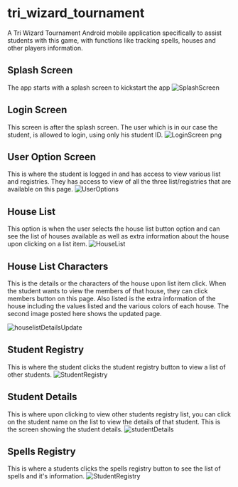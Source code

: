 # tri_wizard_tournament
A Tri Wizard Tournament Android mobile application specifically to assist students with this game, with functions  like tracking spells, houses and other players information.
## Splash Screen
The app starts with a splash screen to kickstart the app
![SplashScreen](https://user-images.githubusercontent.com/60643601/79012740-47857d00-7b67-11ea-9c0d-dc6f47a2fbdd.png)

## Login Screen
This screen is after the splash screen. The user which is in our case the student, is allowed to login, using only his student ID.
![LoginScreen png](https://user-images.githubusercontent.com/60643601/79012877-ae0a9b00-7b67-11ea-85e8-467b5f4be1a0.png)

## User Option Screen
This is where the student is logged in and has access to view various list and registries. They has access to view of all the three list/registries that are available on this page.
![UserOptions](https://user-images.githubusercontent.com/60643601/79013254-9f70b380-7b68-11ea-891e-cc6a2af94132.png)

## House List
This option is when the user selects the house list button option and can see the list of houses available as well as extra information about the house upon clicking on a list item.
![HouseList](https://user-images.githubusercontent.com/60643601/79014504-553d0180-7b6b-11ea-990b-06b2146c0ce3.png)

## House List Characters
This is the details or the characters of the house upon list item click. When the student wants to view the members of that house, they can click members button on this page. Also listed is the extra information of the house including the values listed and the various colors of each house. The second image posted here shows the updated page.

![houselistDetailsUpdate](https://user-images.githubusercontent.com/60643601/79065353-ee753080-7caf-11ea-891b-0060f4747273.png)

## Student Registry
This is where the student clicks the student registry button to view a list of other students.
![StudentRegistry](https://user-images.githubusercontent.com/60643601/79016244-bb775380-7b6e-11ea-8b15-bd7d3b10bc33.png)

## Student Details
This is where upon clicking to view other students registry list, you can click on the student name on the list to view the details of that student. This is the screen showing the student details.
![studentDetails](https://user-images.githubusercontent.com/60643601/79065465-bde1c680-7cb0-11ea-8a79-8042f5bece9a.png)

## Spells Registry
This is where a students clicks the spells registry button to see the list of spells and it's information.
![StudentRegistry](https://user-images.githubusercontent.com/60643601/79016244-bb775380-7b6e-11ea-8b15-bd7d3b10bc33.png)
